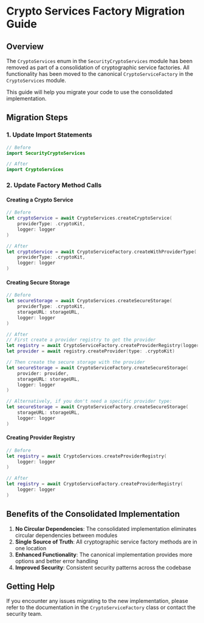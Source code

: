 # Crypto Services Factory Migration Guide

## Overview

The `CryptoServices` enum in the `SecurityCryptoServices` module has been removed as part of a consolidation of cryptographic service factories. All functionality has been moved to the canonical `CryptoServiceFactory` in the `CryptoServices` module.

This guide will help you migrate your code to use the consolidated implementation.

## Migration Steps

### 1. Update Import Statements

```swift
// Before
import SecurityCryptoServices 

// After
import CryptoServices
```

### 2. Update Factory Method Calls

#### Creating a Crypto Service

```swift
// Before
let cryptoService = await CryptoServices.createCryptoService(
    providerType: .cryptoKit,
    logger: logger
)

// After
let cryptoService = await CryptoServiceFactory.createWithProviderType(
    providerType: .cryptoKit,
    logger: logger
)
```

#### Creating Secure Storage

```swift
// Before
let secureStorage = await CryptoServices.createSecureStorage(
    providerType: .cryptoKit,
    storageURL: storageURL,
    logger: logger
)

// After
// First create a provider registry to get the provider
let registry = await CryptoServiceFactory.createProviderRegistry(logger: logger)
let provider = await registry.createProvider(type: .cryptoKit)

// Then create the secure storage with the provider
let secureStorage = await CryptoServiceFactory.createSecureStorage(
    provider: provider,
    storageURL: storageURL,
    logger: logger
)

// Alternatively, if you don't need a specific provider type:
let secureStorage = await CryptoServiceFactory.createSecureStorage(
    storageURL: storageURL,
    logger: logger
)
```

#### Creating Provider Registry

```swift
// Before
let registry = await CryptoServices.createProviderRegistry(
    logger: logger
)

// After
let registry = await CryptoServiceFactory.createProviderRegistry(
    logger: logger
)
```

## Benefits of the Consolidated Implementation

1. **No Circular Dependencies**: The consolidated implementation eliminates circular dependencies between modules
2. **Single Source of Truth**: All cryptographic service factory methods are in one location
3. **Enhanced Functionality**: The canonical implementation provides more options and better error handling
4. **Improved Security**: Consistent security patterns across the codebase

## Getting Help

If you encounter any issues migrating to the new implementation, please refer to the documentation in the `CryptoServiceFactory` class or contact the security team.
